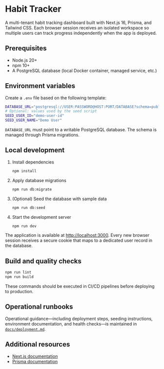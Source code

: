 # Habit Tracker

A multi-tenant habit tracking dashboard built with Next.js 16, Prisma, and Tailwind CSS. Each browser session receives an isolated workspace so multiple users can track progress independently when the app is deployed.

## Prerequisites

- Node.js 20+
- npm 10+
- A PostgreSQL database (local Docker container, managed service, etc.)

## Environment variables

Create a `.env` file based on the following template:

```bash
DATABASE_URL="postgresql://USER:PASSWORD@HOST:PORT/DATABASE?schema=public"
# Optional: values used by the seed script
SEED_USER_ID="demo-user-id"
SEED_USER_NAME="Demo User"
```

`DATABASE_URL` must point to a writable PostgreSQL database. The schema is managed through Prisma migrations.

## Local development

1. Install dependencies

   ```bash
   npm install
   ```

2. Apply database migrations

   ```bash
   npm run db:migrate
   ```

3. (Optional) Seed the database with sample data

   ```bash
   npm run db:seed
   ```

4. Start the development server

   ```bash
   npm run dev
   ```

The application is available at [http://localhost:3000](http://localhost:3000). Every new browser session receives a secure cookie that maps to a dedicated user record in the database.

## Build and quality checks

```bash
npm run lint
npm run build
```

These commands should be executed in CI/CD pipelines before deploying to production.

## Operational runbooks

Operational guidance—including deployment steps, seeding instructions, environment documentation, and health checks—is maintained in [`docs/deployment.md`](docs/deployment.md).

## Additional resources

- [Next.js documentation](https://nextjs.org/docs)
- [Prisma documentation](https://www.prisma.io/docs)
